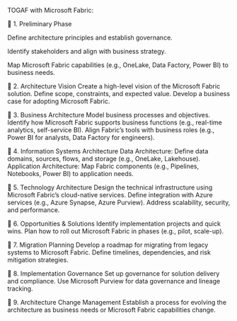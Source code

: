 TOGAF with Microsoft Fabric:

🔷 1. Preliminary Phase

Define architecture principles and establish governance.

Identify stakeholders and align with business strategy.

Map Microsoft Fabric capabilities (e.g., OneLake, Data Factory, Power BI) to business needs.

🔷 2. Architecture Vision
Create a high-level vision of the Microsoft Fabric solution.
Define scope, constraints, and expected value.
Develop a business case for adopting Microsoft Fabric.

🔷 3. Business Architecture
Model business processes and objectives.
Identify how Microsoft Fabric supports business functions (e.g., real-time analytics, self-service BI).
Align Fabric’s tools with business roles (e.g., Power BI for analysts, Data Factory for engineers).

🔷 4. Information Systems Architecture
Data Architecture: Define data domains, sources, flows, and storage (e.g., OneLake, Lakehouse).
Application Architecture: Map Fabric components (e.g., Pipelines, Notebooks, Power BI) to application needs.

🔷 5. Technology Architecture
Design the technical infrastructure using Microsoft Fabric’s cloud-native services.
Define integration with Azure services (e.g., Azure Synapse, Azure Purview).
Address scalability, security, and performance.

🔷 6. Opportunities & Solutions
Identify implementation projects and quick wins.
Plan how to roll out Microsoft Fabric in phases (e.g., pilot, scale-up).

🔷 7. Migration Planning
Develop a roadmap for migrating from legacy systems to Microsoft Fabric.
Define timelines, dependencies, and risk mitigation strategies.

🔷 8. Implementation Governance
Set up governance for solution delivery and compliance.
Use Microsoft Purview for data governance and lineage tracking.

🔷 9. Architecture Change Management
Establish a process for evolving the architecture as business needs or Microsoft Fabric capabilities change.

